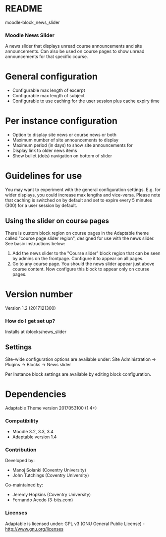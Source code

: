 # README #
moodle-block_news_slider

### Moodle News Slider ###
A news slider that displays unread course announcements and site announcements.  Can also be used on course pages to show unread announcements for that specific course.


# General configuration #

- Configurable max length of excerpt
- Configurable max length of subject
- Configurable to use caching for the user session plus cache expiry time

# Per instance configuration  #

- Option to display site news or course news or both
- Maximum number of site announcements to display
- Maximum period (in days) to show site announcements for
- Display link to older news items
- Show bullet (dots) navigation on bottom of slider

# Guidelines for use #

You may want to experiment with the general configuration settings. E.g. for wider displays, you could increase max lengths and vice-versa.  Please note that caching
is switched on by default and set to expire every 5 minutes (300) for a user session by default.

## Using the slider on course pages ##

There is custom block region on course pages in the Adaptable theme called "course page slider region", designed for use with the news slider.  
See basic instructions below:

1. Add the news slider to the "Course slider" block region that can be seen by admins on the frontpage.  Configure it to appear on all pages.
2. Go to any course page. You should the news slider appear just above course content. Now configure this block to appear only on course pages.

# Version number #

Version 1.2 (2017121300)

### How do I get set up? ###

Installs at <moodleroot>/blocks/news_slider

## Settings ##

Site-wide configuration options are available under: 
Site Administration -> Plugins -> Blocks -> News slider

Per Instance block settings are available by editing block configuration.

# Dependencies #

Adaptable Theme version 2017053100 (1.4+)

### Compatibility ###

- Moodle 3.2, 3.3, 3.4
- Adaptable version 1.4

### Contribution ###

Developed by:

 * Manoj Solanki (Coventry University)
 * John Tutchings (Coventry University)

Co-maintained by:

 * Jeremy Hopkins (Coventry University)
 * Fernando Acedo (3-bits.com)
 
 ### Licenses ###

Adaptable is licensed under:
GPL v3 (GNU General Public License) - http://www.gnu.org/licenses
